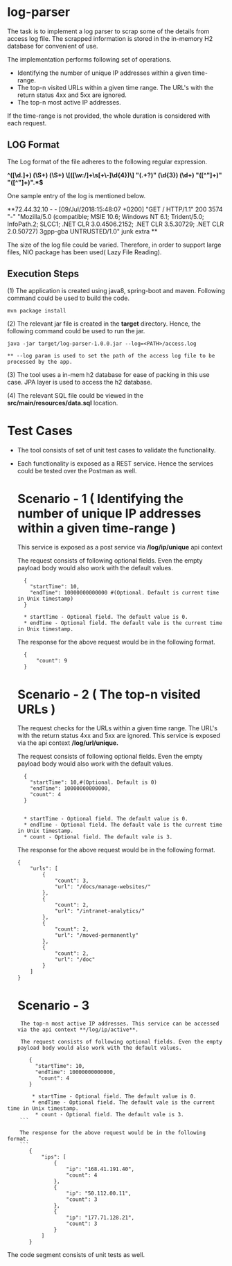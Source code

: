 # log-parser

The task is to implement a log parser to scrap some of the details from access log file.
The scrapped information is stored in the in-memory H2 database for convenient of use.

The implementation performs following set of operations.

* Identifying the number of unique IP addresses within a given time-range. 
* The top-n visited URLs within a given time range. The URL's with the return status 4xx and 5xx are ignored.
* The top-n most active IP addresses. 

If the time-range is not provided, the whole duration is considered with each request.

LOG Format
----------

The Log format of the file adheres to the following regular expression.

**^([\\d.]+) (\\S+) (\\S+) \\[([\\w:/]+\\s[+\\-]\\d{4})\\] "(.+?)" (\\d{3}) (\\d+) "([^"]+)" "([^"]+)".*$**

One sample entry of the log is mentioned below.

**72.44.32.10 - - [09/Jul/2018:15:48:07 +0200] "GET / HTTP/1.1" 200 3574 "-" "Mozilla/5.0 (compatible; MSIE 10.6; Windows NT 6.1; Trident/5.0; InfoPath.2; SLCC1; .NET CLR 3.0.4506.2152; .NET CLR 3.5.30729; .NET CLR 2.0.50727) 3gpp-gba UNTRUSTED/1.0" junk extra **

The size of the log file could be varied. Therefore, in order to support large files, NIO package has been used( Lazy File Reading).

Execution Steps
---------------

(1) The application is created using java8, spring-boot and maven. 
    Following command could be used to build the code.
    
    mvn package install
    
(2) The relevant jar file is created in the **target** directory. Hence, the following 
    command could be used to run the jar.
    
    java -jar target/log-parser-1.0.0.jar --log=<PATH>/access.log
    
    ** --log param is used to set the path of the access log file to be processed by the app.

(3) The tool uses a in-mem h2 database for ease of packing in this use case. JPA layer is 
    used to access the h2 database.
    
(4) The relevant SQL file could be viewed in the **src/main/resources/data.sql** location. 

Test Cases
==========

* The tool consists of set of unit test cases to validate the functionality.
* Each functionality is exposed as a REST service. Hence the services could be tested over the 
  Postman as well.
  
  Scenario - 1 ( Identifying the number of unique IP addresses within a given time-range )
  ===============
  
  This service is exposed as a post service via  **/log/ip/unique** api context
  
  The request consists of following optional fields. Even the empty payload body would also work with the default values.
  ```
    {
      "startTime": 10, 
      "endTime": 10000000000000 #(Optional. Default is current time in Unix timestamp)
    }
    
    * startTime - Optional field. The default value is 0.
    * endTime - Optional field. The default vale is the current time in Unix timestamp.
  ```
  The response for the above request would be in the following format.
  ```
    {
        "count": 9
    }
  ```
   Scenario - 2 ( The top-n visited URLs )
   ==============
  
   The request checks for the URLs within a given time range. The URL's with the return status 4xx and 5xx are ignored. 
   This service is exposed via the api context **/log/url/unique.**
  
   The request consists of following optional fields. Even the empty payload body would also work with the default values.

  ```
    {
      "startTime": 10,#(Optional. Default is 0)
      "endTime": 10000000000000,
      "count": 4
    }
    
    
    * startTime - Optional field. The default value is 0.
    * endTime - Optional field. The default vale is the current time in Unix timestamp.
    * count - Optional field. The default vale is 3.
  ```
   The response for the above request would be in the following format.
    ```
    {
        "urls": [
            {
                "count": 3,
                "url": "/docs/manage-websites/"
            },
            {
                "count": 2,
                "url": "/intranet-analytics/"
            },
            {
                "count": 2,
                "url": "/moved-permanently"
            },
            {
                "count": 2,
                "url": "/doc"
            }
        ]
    }
    ```
   Scenario - 3
   ==========

       The top-n most active IP addresses. This service can be accessed via the api context **/log/ip/active**.
       
       The request consists of following optional fields. Even the empty payload body would also work with the default values.
```
       {
         "startTime": 10,
         "endTime": 10000000000000,
          "count": 4
       }
       
        * startTime - Optional field. The default value is 0.
        * endTime - Optional field. The default vale is the current time in Unix timestamp.
         * count - Optional field. The default vale is 3.
    ```   
    
    The response for the above request would be in the following format.
    ```
       {
           "ips": [
               {
                   "ip": "168.41.191.40",
                   "count": 4
               },
               {
                   "ip": "50.112.00.11",
                   "count": 3
               },
               {
                   "ip": "177.71.128.21",
                   "count": 3
               }
           ]
       }
```

The code segment consists of unit tests as well.


